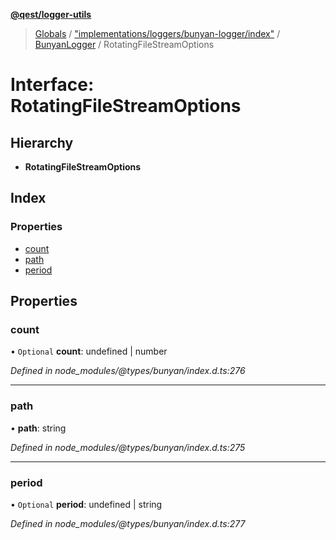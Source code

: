 **[@qest/logger-utils](../README.md)**

> [Globals](../README.md) / ["implementations/loggers/bunyan-logger/index"](../modules/_implementations_loggers_bunyan_logger_index_.md) / [BunyanLogger](../classes/_implementations_loggers_bunyan_logger_index_.bunyanlogger.md) / RotatingFileStreamOptions

# Interface: RotatingFileStreamOptions

## Hierarchy

* **RotatingFileStreamOptions**

## Index

### Properties

* [count](_implementations_loggers_bunyan_logger_index_.bunyanlogger.rotatingfilestreamoptions.md#count)
* [path](_implementations_loggers_bunyan_logger_index_.bunyanlogger.rotatingfilestreamoptions.md#path)
* [period](_implementations_loggers_bunyan_logger_index_.bunyanlogger.rotatingfilestreamoptions.md#period)

## Properties

### count

• `Optional` **count**: undefined \| number

*Defined in node_modules/@types/bunyan/index.d.ts:276*

___

### path

•  **path**: string

*Defined in node_modules/@types/bunyan/index.d.ts:275*

___

### period

• `Optional` **period**: undefined \| string

*Defined in node_modules/@types/bunyan/index.d.ts:277*
